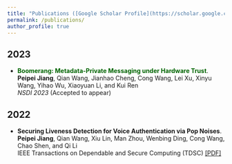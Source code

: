 ```yaml
---
title: "Publications ([Google Scholar Profile](https://scholar.google.com/citations?user=BJcpZ4MAAAAJ&hl=en))"
permalink: /publications/
author_profile: true
---
```

## 2023



* <font color=#006400>**Boomerang: Metadata-Private Messaging under Hardware Trust**</font>.<br>
**Peipei Jiang**, Qian Wang, Jianhao Cheng, Cong Wang, Lei Xu, Xinyu Wang, Yihao Wu, Xiaoyuan Li, and Kui Ren<br>
<i>NSDI 2023</i> (Accepted to appear)<br>

## 2022

* <b>Securing Liveness Detection for Voice Authentication via Pop Noises</b>.<br>
**Peipei Jiang**, Qian Wang, Xiu Lin, Man Zhou, Wenbing Ding, Cong Wang, Chao Shen, and Qi Li<br>
IEEE Transactions on Dependable and Secure Computing (TDSC) [[PDF]](https://ieeexplore.ieee.org/abstract/document/9744556)<br>